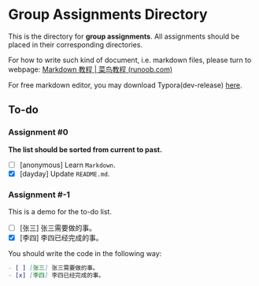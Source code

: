 # Group Assignments Directory
This is the directory for **group assignments**. All assignments should be placed in their corresponding directories.

For how to write such kind of document, i.e. markdown files, please turn to webpage: [Markdown 教程 | 菜鸟教程 (runoob.com)](https://www.runoob.com/markdown/md-tutorial.html)

For free markdown editor, you may download Typora(dev-release) [here](https://zjueducn-my.sharepoint.com/:u:/g/personal/3200110643_zju_edu_cn/EYOKnIDPgpZApbrRz0bf8isBiPs0RYjpMHB9t7JYEPOqlg?e=ZbNPPw).

## To-do

### Assignment #0
**The list should be sorted from current to past.**

- [ ] [anonymous] Learn `Markdown`.
- [x] [dayday] Update `README.md`.
### Assignment #-1
This is a demo for the to-do list.
- [ ] [张三] 张三需要做的事。
- [x] [李四] 李四已经完成的事。

You should write the code in the following way:

```markdown
- [ ] [张三] 张三需要做的事。
- [x] [李四] 李四已经完成的事。
```